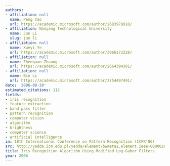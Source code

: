 ```yaml
---
authors:
- affiliation: null
  name: Peng Yao
  url: https://academic.microsoft.com/author/2683979918/
- affiliation: Nanyang Technological University
  name: Jun Li
  slug: jun_li
- affiliation: null
  name: Xueyi Ye
  url: https://academic.microsoft.com/author/3066172228/
- affiliation: null
  name: Zhenquan Zhuang
  url: https://academic.microsoft.com/author/2664394301/
- affiliation: null
  name: Bin Li
  url: https://academic.microsoft.com/author/2754497491/
date: '2006-08-20'
estimated_citations: 112
fields:
- iris recognition
- feature extraction
- band pass filter
- pattern recognition
- computer vision
- algorithm
- brightness
- computer science
- artificial intelligence
in: 18th International Conference on Pattern Recognition (ICPR'06)
src: http://yadda.icm.edu.pl/yadda/element/bwmeta1.element.ieee-000001699878
title: Iris Recognition Algorithm Using Modified Log-Gabor Filters
year: 2006
---
```

